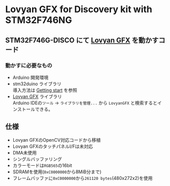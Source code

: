 # Lovyan GFX for Discovery kit with STM32F746NG
## STM32F746G-DISCO にて [Lovyan GFX](https://github.com/lovyan03/LovyanGFX) を動かすコード
### 動かすに必要なもの
- Arduino 開発環境
- stm32duino ライブラリ \
    導入方法は [Getting start](https://github.com/stm32duino/Arduino_Core_STM32#getting-started) を参照
- [Lovyan GFX](https://github.com/lovyan03/LovyanGFX) ライブラリ \
    Arduino IDEの`ツール` → `ライブラリを管理...` から `LovyanGFX` と検索するとインストールできる。

## 仕様
- Lovyan GFXのOpenCV対応コードから移植
- Lovyan GFXのタッチパネルI/Fは未対応
- DMA未使用
- シングルバッファリング
- カラーモードは`RGB565`の16bit
- SDRAMを使用(`0xC0000000`から8MiB分まで)
- フレームバッファに`0xC0000000`から`261120 bytes`(480x272x2)を使用
